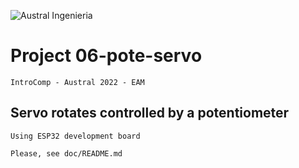 
![Austral Ingenieria](https://encrypted-tbn0.gstatic.com/images?q=tbn%3AANd9GcQooGo7vQn4t9-6Bt46qZF-UY4_QFpYOeh7kVWzwpr_lbLr5wka)

#   Project 06-pote-servo

    IntroComp - Austral 2022 - EAM
    
##  Servo rotates controlled by a potentiometer

    Using ESP32 development board

    Please, see doc/README.md


